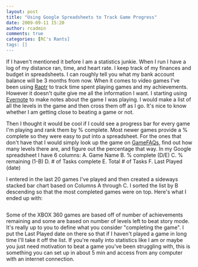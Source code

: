 ```yaml
---
layout: post
title: "Using Google Spreadsheets to Track Game Progress"
date: 2009-09-11 15:20
author: rcadmin
comments: true
categories: [RC's Rants]
tags: []
---
```

If I haven't mentioned it before I am a statistics junkie. When I run I have a log of my distance ran, time, and heart rate. I keep track of my finances and budget in spreadsheets. I can roughly tell you what my bank account balance will be 3 months from now. When it comes to video games I've been using <a href="http://raptr.com/chill182">Raptr</a> to track time spent playing games and my achievements. However it doesn't quite give me all the information I want. I starting using <a href="http://www.evernote.com">Evernote</a> to make notes about the game I was playing. I would make a list of all the levels in the game and then cross them off as I go. It's nice to know whether I am getting close to beating a game or not. 

Then I thought it would be cool if I could see a progress bar for every game I'm playing and rank them by % complete. Most newer games provide a % complete so they were easy to put into a spreadsheet. For the ones that don't have that I would simply look up the game on <a href="http://www.gamefaqs.com">GameFAQs,</a> find out how many levels there are, and figure out the percentage that way. In my Google spreadsheet I have 6 columns:
A. Game Name
B. % complete (D/E)
C. % remaining (1-B)
D. # of Tasks complete
E. Total # of Tasks
F. Last Played (date)

I entered in the last 20 games I've played and then created a sideways stacked bar chart based on Columns A through C. I sorted the list by B descending so that the most completed games were on top. Here's what I ended up with:

<img src="http://dl.bitsmack.com/uploads/2009/09/top_20_games.png" alt="" title="" class="alignnone size-full wp-image-1682" />

Some of the XBOX 360 games are based off of number of achievements remaining and some are based on number of levels left to beat story mode. It's really up to you to define what you consider "completing the game". I put the Last Played date on there so that if I haven't played a game in long time I'll take it off the list. If you're really into statistics like I am or maybe you just need motivation to beat a game you've been struggling with, this is something you can set up in about 5 min and access from any computer with an internet connection. 
